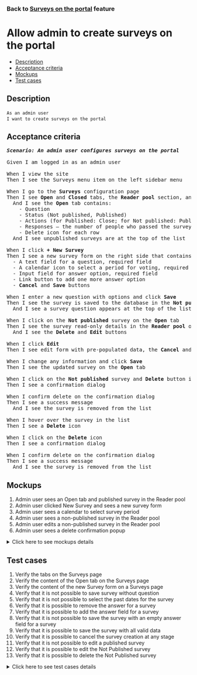 ### Back to [Surveys on the portal](../../) feature

# Allow admin to create surveys on the portal

- [Description](#description)
- [Acceptance criteria](#acceptance-criteria)
- [Mockups](#mockups)
- [Test cases](#test-cases)

## Description

    As an admin user
    I want to create surveys on the portal

## Acceptance criteria

<pre>
<b><i>Scenario: An admin user configures surveys on the portal</i></b>

Given I am logged in as an admin user

When I view the site
Then I see the Surveys menu item on the left sidebar menu

When I go to the <b>Surveys</b> configuration page
Then I see <b>Open</b> and <b>Closed</b> tabs, the <b>Reader pool</b> section, and <b>+ New Survey</b> button
  And I see the <b>Open</b> tab contains:
    - Question
    - Status (Not published, Published)
    - Actions (for Published: Close; for Not published: Publish)
    - Responses – the number of people who passed the survey
    - Delete icon for each row
  And I see unpublished surveys are at the top of the list

When I click <b>+ New Survey</b>
Then I see a new survey form on the right side that contains
  - A text field for a question, required field
  - A calendar icon to select a period for voting, required and cannot be selected for the past date
  - Input field for answer option, required field
  - Link button to add one more answer option
  - <b>Cancel</b> and <b>Save</b> buttons

When I enter a new question with options and click <b>Save</b>
Then I see the survey is saved to the database in the <b>Not published</b> state
  And I see a survey question appears at the top of the list on the <b>Open</b> tab

When I click on the <b>Not published</b> survey on the <b>Open</b> tab
Then I see the survey read-only details in the <b>Reader pool</b> on the right side
  And I see the <b>Delete</b> and <b>Edit</b> buttons

When I click <b>Edit</b>
Then I see edit form with pre-populated data, the <b>Cancel</b> and <b>Save</b> buttons

When I change any information and click <b>Save</b>
Then I see the updated survey on the <b>Open</b> tab

When I click on the <b>Not published</b> survey and <b>Delete</b> button in the <b>Reader pool</b>
Then I see a confirmation dialog

When I confirm delete on the confirmation dialog
Then I see a success message
  And I see the survey is removed from the list

When I hover over the survey in the list
Then I see a <b>Delete</b> icon

When I click on the <b>Delete</b> icon
Then I see a confirmation dialog

When I confirm delete on the confirmation dialog
Then I see a success message
  And I see the survey is removed from the list
</pre>

## Mockups

1. Admin user sees an Open tab and published survey in the Reader pool
2. Admin user clicked New Survey and sees a new survey form
3. Admin user sees a calendar to select survey period
4. Admin user sees a non-published survey in the Reader pool
5. Admin user edits a non-published survey in the Reader pool
6. Admin user sees a delete confirmation popup

<details>
  <summary>Click here to see mockups details</summary>

**1. Admin user sees an Open tab and published survey in the Reader pool:**

![Admin user sees an Open tab and published survey in the Reader pool](/products/sport_news_portal/web_application_features/surveys/images/admin_surveys_open_tab.png)

**2. Admin user clicked New Survey and sees a new survey form:**

![Admin user clicked New Survey and sees a new survey form](/products/sport_news_portal/web_application_features/surveys/images/admin_new_survey_form.png)

**3. Admin user sees a calendar to select survey period:**

![Admin user sees a calendar to select survey period](/products/sport_news_portal/web_application_features/surveys/images/admin_new_survey_calendar.png)

**4. Admin user sees a non-published survey in the Reader pool:**

![Admin user sees a non-published survey in the Reader pool](/products/sport_news_portal/web_application_features/surveys/images/admin_non_published_survey.png)

**5. Admin user edits a non-published survey in the Reader pool:**

![Admin user edits a non-published survey in the Reader pool](/products/sport_news_portal/web_application_features/surveys/images/admin_edit_non_published_survey.png)

**6. Admin user sees a delete confirmation popup:**

![Admin user sees a delete confirmation popup](/products/sport_news_portal/web_application_features/surveys/images/admin_delete_confirmation.png)

</details>

## Test cases

1. Verify the tabs on the Surveys page
2. Verify the content of the Open tab on the Surveys page
3. Verify the content of the new Survey form on a Surveys page
4. Verify that it is not possible to save survey without question
5. Verify that it is not possible to select the past dates for the survey
6. Verify that it is possible to remove the answer for a survey
7. Verify that it is possible to add the answer field for a survey
8. Verify that it is not possible to save the survey with an empty answer field for a survey
9. Verify that it is possible to save the survey with all valid data
10. Verify that it is possible to cancel the survey creation at any stage
11. Verify that it is not possible to edit a published survey
12. Verify that it is possible to edit the Not Published survey
13. Verify that it is possible to delete the Not Published survey

<details>
  <summary>Click here to see test cases details</summary>

### **#1. Verify the tabs on the Surveys page**

|Preconditions|Steps|Expected result
--------------|-----|----------
|- Log in by admin account</br>- Go to the <b>Surveys</b> configuration page|1) Examine the tabs on the page|1) There are two tabs - <b>Open</b> and <b>Closed</b>. The <b>Open</b> tab is active by default|

### **#2. Verify the content of the Open tab on the Surveys page**

|Preconditions|Steps|Expected result
--------------|-----|----------
|- Log in by admin account</br>- Go to the <b>Surveys</b> configuration page|1) Observe the content of the <b>Open</b> tab|1) There is a table with 3 columns:</br>- Question (text of question)</br>- Status (Published/Not Published)</br>- Responses (amount of users who responded to the survey)|

### **#3. Verify the content of the new Survey form on a Surveys page**

|Preconditions|Steps|Expected result
--------------|-----|----------
|- Log in by admin account</br>- Go to the <b>Surveys</b> configuration page|1) Click <b>+ New Survey</b></br>2) Examine the content of the <b>Reader pool</b> section|1) The <b>Reader pool</b> section appears on the right side of the Open tab</br>2) There are:</br>- Question text field (required)</br>- Calendar (to select the date range of survey)</br>- Text field for answer with cross icons to remove (required)</br>- the <b>+Add</b> link button (to add new answer variant)</br>- the <b>Save</b> and <b>Cancel</b> buttons|

### **#4. Verify that it is not possible to save survey without question**

|Preconditions|Steps|Expected result
--------------|-----|----------
|- Log in by admin account</br>- Go to the <b>Surveys</b> configuration page|1) Click <b>+ New Survey</b></br>2) Leave the question field empty</br>3) Enter options in the answer fields</br>4) Click <b>Save</b>|4) Validation message appears. The survey is not saved|

### **#5. Verify that it is not possible to select the past dates for the survey**

|Preconditions|Steps|Expected result
--------------|-----|----------
|- Log in by admin account</br>- Go to the <b>Surveys</b> configuration page|1) Click <b>+ New Survey</b></br>2) Click Calendar</br>3) Select the past date|3)  It is not possible to select the date in the past|

### **#6. Verify that it is possible to remove the answer for a survey**

|Preconditions|Steps|Expected result
--------------|-----|----------
|- Log in by admin account</br>- Go to the <b>Surveys</b> configuration page|1) Click <b>+ New Survey</b></br>2) On the right side of an answer, click the delete icon|2) The answer is removed|

### **#7. Verify that it is possible to add the answer field for a survey**

|Preconditions|Steps|Expected result
--------------|-----|----------
|- Log in by admin account</br>- Go to the <b>Surveys</b> configuration page|1) Click <b>+ New Survey</b></br>2) Click <b>+ Add</b> to add the survey answer|2) Survey answer is added|

### **#8. Verify that it is not possible to save the survey with an empty answer field for a survey**

|Preconditions|Steps|Expected result
--------------|-----|----------
|- Log in by admin account</br>- Go to the <b>Surveys</b> configuration page|1) Click <b>+ New Survey</b></br>2) Fill in the question field</br>3) Leave the field for answer empty</br>4) Click <b>Save</b>|4) Validation message appears. The survey is not saved|

### **#9. Verify that it is possible to save the survey with all valid data**

|Preconditions|Steps|Expected result
--------------|-----|----------
|- Log in by admin account</br>- Go to the <b>Surveys</b> configuration page|1) Click <b>+ New Survey</b></br>2) Fill in the question field</br>3) Click <b>+Add</b> to add a new answer</br>4) Type a new answer</br>5) Click Calendar and select date range in the future</br>6) Click <b>Save</b>|6) Survey is saved on the <b>Open</b> tab with the <b>Not published</b> state|

### **#10. Verify that it is possible to cancel the survey creation at any stage**

|Preconditions|Steps|Expected result
--------------|-----|----------
|- Log in by admin account</br>- Go to the <b>Surveys</b> configuration page|1) Click <b>+ New Survey</b></br>2) Fill in the question field</br>3) Click <b>+Add</b> to add a new answer</br>4) Type a new answer</br>5) Click Calendar and select date range in the future</br>6) Click <b>Cancel</b>|6) Survey is not saved|

### **#11. Verify that it is not possible to edit a published survey**

|Preconditions|Steps|Expected result
--------------|-----|----------
|- Log in by admin account</br>- Go to the <b>Surveys</b> configuration page</br>- There is a published survey|1) Click published survey|1) In the <b>Reader poll</b> section on the right side, information about the survey appears. There is a name, answers to the survey, and percentage for each answer. No actions appear|

### **#12. Verify that it is possible to edit the Not Published survey**

|Preconditions|Steps|Expected result
--------------|-----|----------
|- Log in by admin account</br>- Go to the <b>Surveys</b> configuration page</br>- There is a not published survey|1) Click not published survey</br>2) In the <b>Reader poll</b> section, click <b>Edit</b></br>3) Edit name</br>4) Edit date range</br>5) Add answer</br>6) Remove any answer</br>7) Click <b>Save</b>|7) All changes are saved and appear in the <b>Open</b> tab as a <b>Not published</b> survey|

### **#13. Verify that it is possible to delete the Not Published survey**

|Preconditions|Steps|Expected result
--------------|-----|----------
|- Log in by admin account</br>- Go to the <b>Surveys</b> configuration page</br>- There is a not published survey|1) Click not published survey</br>2) In the <b>Reader poll</b> section, click <b>Delete</b></br>3) Confirm on the confirmation dialog|2) The survey is removed from the <b>Open</b> tab|

</details>
